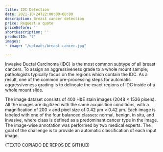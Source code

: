 ```yaml
---
title: IDC Detection
date: 2021-10-24T22:00:00+00:00
description: Breast cancer detection
price: Request a quote
priceBefore: ''
shortDescription: ''
productID: "7"
images:
- image: "/uploads/breast-cancer.jpg"

---
```

Invasive Ductal Carcinoma (IDC) is the most common subtype of all breast cancers. To assign an aggressiveness grade to a whole mount sample, pathologists typically focus on the regions which contain the IDC. As a result, one of the common pre-processing steps for automatic aggressiveness grading is to delineate the exact regions of IDC inside of a whole mount slide.

The image dataset consists of 400 H&E stain images (2048 × 1536 pixels). All the images are digitized with the same acquisition conditions, with a magnification of 200 × and pixel size of 0.42 µm × 0.42 µm. Each image is labeled with one of the four balanced classes: normal, benign, in situ, and invasive, where class is defined as a predominant cancer type in the image. The image-wise annotation was performed by two medical experts. The goal of the challenge is to provide an automatic classification of each input image.

(TEXTO COPIADO DE REPOS DE GITHUB)